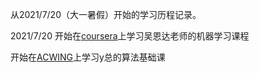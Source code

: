 从2021/7/20（大一暑假）开始的学习历程记录。

2021/7/20 开始在[coursera](https://www.coursera.org/learn/machine-learning)上学习吴恩达老师的机器学习课程

开始在[ACWING](https://www.acwing.com/)上学习y总的算法基础课
